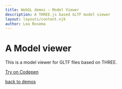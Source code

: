 ```yaml
---
title: WebGL demos – Model Viewer
description: A THREE.js based GLTF model viewer
layout: layouts/content.njk
author: Lea Rosema
---
```


# A Model viewer

This is a model viewer for GLTF files based on THREE.

[Try on Codepen](https://codepen.io/terabaud/pen/NWrjGaO?editors=1010)

[back to demos](../)

